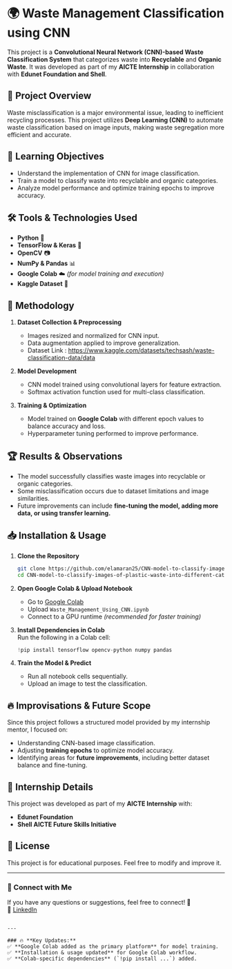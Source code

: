 
# 🌍 Waste Management Classification using CNN

This project is a **Convolutional Neural Network (CNN)-based Waste Classification System** that categorizes waste into **Recyclable** and **Organic Waste**. It was developed as part of my **AICTE Internship** in collaboration with **Edunet Foundation and Shell**.

## 🚀 Project Overview
Waste misclassification is a major environmental issue, leading to inefficient recycling processes. This project utilizes **Deep Learning (CNN)** to automate waste classification based on image inputs, making waste segregation more efficient and accurate.

## 🎯 Learning Objectives
- Understand the implementation of CNN for image classification.
- Train a model to classify waste into recyclable and organic categories.
- Analyze model performance and optimize training epochs to improve accuracy.

## 🛠️ Tools & Technologies Used
- **Python** 🐍  
- **TensorFlow & Keras** 🤖  
- **OpenCV** 📷  
- **NumPy & Pandas** 📊  
- **Google Colab** ☁️ *(for model training and execution)*
- **Kaggle Dataset** 📂  

## 📌 Methodology
1. **Dataset Collection & Preprocessing**
   - Images resized and normalized for CNN input.
   - Data augmentation applied to improve generalization.
   - Dataset Link : https://www.kaggle.com/datasets/techsash/waste-classification-data/data

2. **Model Development**
   - CNN model trained using convolutional layers for feature extraction.
   - Softmax activation function used for multi-class classification.

3. **Training & Optimization**
   - Model trained on **Google Colab** with different epoch values to balance accuracy and loss.
   - Hyperparameter tuning performed to improve performance.

## 🏆 Results & Observations
- The model successfully classifies waste images into recyclable or organic categories.
- Some misclassification occurs due to dataset limitations and image similarities.
- Future improvements can include **fine-tuning the model, adding more data, or using transfer learning.**

## 📥 Installation & Usage
1. **Clone the Repository**  
   ```bash
   git clone https://github.com/elamaran25/CNN-model-to-classify-images-of-plastic-waste-into-different-categories.git
   cd CNN-model-to-classify-images-of-plastic-waste-into-different-categories
   ```

2. **Open Google Colab & Upload Notebook**  
   - Go to [Google Colab](https://colab.research.google.com/)
   - Upload `Waste_Management_Using_CNN.ipynb`
   - Connect to a GPU runtime *(recommended for faster training)*

3. **Install Dependencies in Colab**  
   Run the following in a Colab cell:  
   ```python
   !pip install tensorflow opencv-python numpy pandas
   ```

4. **Train the Model & Predict**
   - Run all notebook cells sequentially.
   - Upload an image to test the classification.

## 🔥 Improvisations & Future Scope
Since this project follows a structured model provided by my internship mentor, I focused on:
- Understanding CNN-based image classification.
- Adjusting **training epochs** to optimize model accuracy.
- Identifying areas for **future improvements**, including better dataset balance and fine-tuning.

## 🏅 Internship Details
This project was developed as part of my **AICTE Internship** with:
- **Edunet Foundation**  
- **Shell AICTE Future Skills Initiative**  

## 📜 License
This project is for educational purposes. Feel free to modify and improve it.

---

### 📩 Connect with Me
If you have any questions or suggestions, feel free to connect! 🚀  
🔗 [LinkedIn](https://www.linkedin.com/in/elamaran25/)  

```

---

### 🔥 **Key Updates:**
✅ **Google Colab added as the primary platform** for model training.  
✅ **Installation & usage updated** for Google Colab workflow.  
✅ **Colab-specific dependencies** (`!pip install ...`) added.  



